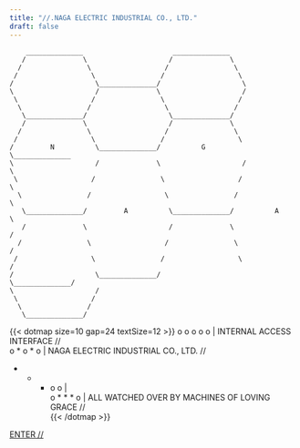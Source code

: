 ```yaml
---
title: "//.NAGA ELECTRIC INDUSTRIAL CO., LTD."
draft: false
---
```

```goat
    ______________                      ______________
   /              \                    /              \
  /                \                  /                \
 /                  \                /                  \
/                    \______________/                    \
\                    /              \                    /
 \                  /                \                  /
  \                /                  \                /
   \______________/                    \______________/
   /              \                    /              \
  /                \                  /                \
 /                  \                /                  \
/         N          \______________/          G         \______________
\                    /              \                    /              \
 \                  /                \                  /                \
  \                /                  \                /                  \
   \______________/         A          \______________/          A         \
   /              \                    /              \                    /
  /                \                  /                \                  /
 /                  \                /                  \                /
/                    \______________/                    \______________/
\                    /
 \                  /
  \                /
   \______________/
```
{{< dotmap size=10 gap=24 textSize=12 >}}
o o o o o | INTERNAL ACCESS INTERFACE //  
o * o * o | NAGA ELECTRIC INDUSTRIAL CO., LTD. //  
* * * o o |  
o * * * o | ALL WATCHED OVER BY MACHINES OF LOVING GRACE //  
{{< /dotmap >}}

[ENTER //](/main/) 



